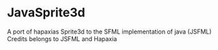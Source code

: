 # JavaSprite3d
A port of hapaxias Sprite3d to the SFML implementation of java (JSFML)
Credits belongs to JSFML and Hapaxia

